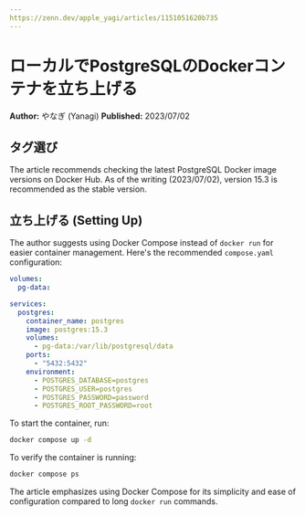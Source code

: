 ```yaml
---
https://zenn.dev/apple_yagi/articles/1151051620b735
---
```


# ローカルでPostgreSQLのDockerコンテナを立ち上げる

**Author:** やなぎ (Yanagi)
**Published:** 2023/07/02

## タグ選び

The article recommends checking the latest PostgreSQL Docker image versions on Docker Hub. As of the writing (2023/07/02), version 15.3 is recommended as the stable version.

## 立ち上げる (Setting Up)

The author suggests using Docker Compose instead of `docker run` for easier container management. Here's the recommended `compose.yaml` configuration:

```yaml
volumes:
  pg-data:

services:
  postgres:
    container_name: postgres
    image: postgres:15.3
    volumes:
      - pg-data:/var/lib/postgresql/data
    ports:
      - "5432:5432"
    environment:
      - POSTGRES_DATABASE=postgres
      - POSTGRES_USER=postgres
      - POSTGRES_PASSWORD=password
      - POSTGRES_ROOT_PASSWORD=root
```

To start the container, run:

```bash
docker compose up -d
```

To verify the container is running:

```bash
docker compose ps
```

The article emphasizes using Docker Compose for its simplicity and ease of configuration compared to long `docker run` commands.
